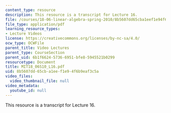 ```yaml
---
content_type: resource
description: This resource is a transcript for Lecture 16.
file: /courses/18-06-linear-algebra-spring-2010/8b5607dd65cba1eef1e94f6b9eaf3c5a_MIT18_06S10_L16.pdf
file_type: application/pdf
learning_resource_types:
- Lecture Videos
license: https://creativecommons.org/licenses/by-nc-sa/4.0/
ocw_type: OCWFile
parent_title: Video Lectures
parent_type: CourseSection
parent_uid: 6b1f6624-5736-6951-bfe8-5945521b0299
resourcetype: Document
title: MIT18_06S10_L16.pdf
uid: 8b5607dd-65cb-a1ee-f1e9-4f6b9eaf3c5a
video_files:
  video_thumbnail_file: null
video_metadata:
  youtube_id: null
---
```

This resource is a transcript for Lecture 16.